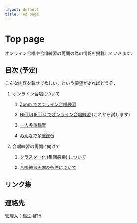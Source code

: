 ```yaml
---
layout: default
title: Top page
---
```


# Top page

 オンライン合唱や合唱練習の再開の為の情報を掲載していきます．

## 目次 (予定)

こんな内容を載せて欲しい，という要望があればどうぞ．

1. オンライン合唱について

    1. [Zoom でオンライン合唱練習](zoom.html)

    1. [NETDUETTO でオンライン合唱練習](netduetto.html) (これから試します)

    1. [一人多重録音](overdub-alone.html)

    1. [みんなで多重録音](overdub.html)

1. 合唱練習の再開に向けて

    1. [クラスター化 (集団感染) について](cluster.html)

    1. [合唱練習再開の条件について](offline-reharsal.html)

## リンク集

## 連絡先

管理人：<a href="https://www.math.kyoto-u.ac.jp/~inou/">稲生 啓行</a>
